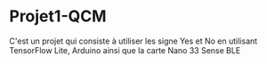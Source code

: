 # Projet1-QCM
C'est un projet qui consiste à utiliser les signe Yes et No en utilisant TensorFlow Lite, Arduino ainsi que la carte Nano 33 Sense BLE
